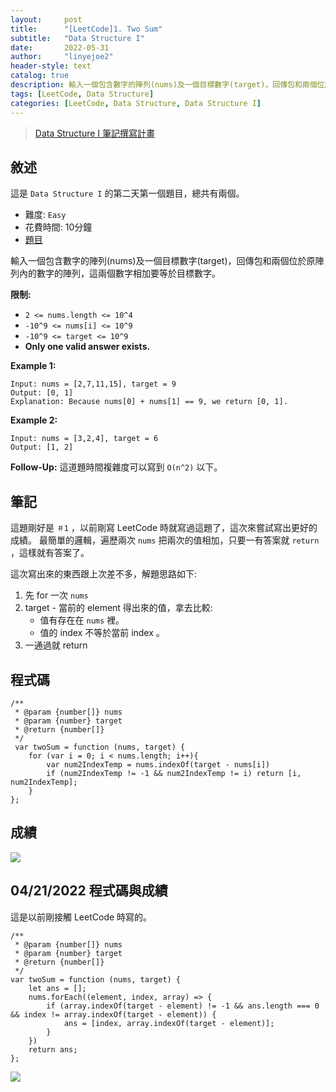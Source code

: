 ```yaml
---
layout:     post
title:      "[LeetCode]1. Two Sum"
subtitle:   "Data Structure I"
date:       2022-05-31
author:     "linyejoe2"
header-style: text
catalog: true
description: 輸入一個包含數字的陣列(nums)及一個目標數字(target)，回傳包和兩個位於原陣列內的數字的陣列，這兩個數字相加要等於目標數字。
tags: [LeetCode, Data Structure]
categories: [LeetCode, Data Structure, Data Structure I]
---
```


>[Data Structure I 筆記撰寫計畫](/2022/05/30/leetcode/Data%20Structure/Data%20Structure%20I/Starting_write_Data_Structure_I_note/)

## 敘述

這是 `Data Structure I` 的第二天第一個題目，總共有兩個。

+ 難度: `Easy`
+ 花費時間: 10分鐘
+ [題目](https://leetcode.com/problems/two-sum/)

輸入一個包含數字的陣列(nums)及一個目標數字(target)，回傳包和兩個位於原陣列內的數字的陣列，這兩個數字相加要等於目標數字。

**限制:**

-  `2 <= nums.length <= 10^4`
-  `-10^9 <= nums[i] <= 10^9`
-  `-10^9 <= target <= 10^9`
-  **Only one valid answer exists.**

**Example 1:**

```=
Input: nums = [2,7,11,15], target = 9
Output: [0, 1]
Explanation: Because nums[0] + nums[1] == 9, we return [0, 1].
```

**Example 2:**

```=
Input: nums = [3,2,4], target = 6
Output: [1, 2]
```

**Follow-Up:** 這道題時間複雜度可以寫到 `O(n^2)` 以下。

## 筆記

這題剛好是 `＃1` ，以前剛寫 LeetCode 時就寫過這題了，這次來嘗試寫出更好的成績。
最簡單的邏輯，遍歷兩次 `nums` 把兩次的值相加，只要一有答案就 `return` ，這樣就有答案了。

這次寫出來的東西跟上次差不多，解題思路如下:
1. 先 for 一次 `nums`
2. target - 當前的 element 得出來的值，拿去比較:
    + 值有存在在 `nums` 裡。
    + 值的 index 不等於當前 index 。
3. 一通過就 return


## 程式碼

```js=
/**
 * @param {number[]} nums
 * @param {number} target
 * @return {number[]}
 */
 var twoSum = function (nums, target) {
    for (var i = 0; i < nums.length; i++){
        var num2IndexTemp = nums.indexOf(target - nums[i])
        if (num2IndexTemp != -1 && num2IndexTemp != i) return [i, num2IndexTemp];
    }
};
```

## 成績

![](https://i.imgur.com/NuAKKtz.png)

## 04/21/2022 程式碼與成績

這是以前剛接觸 LeetCode 時寫的。

```js=
/**
 * @param {number[]} nums
 * @param {number} target
 * @return {number[]}
 */
var twoSum = function (nums, target) {
    let ans = [];
    nums.forEach((element, index, array) => {
        if (array.indexOf(target - element) != -1 && ans.length === 0 && index != array.indexOf(target - element)) {
            ans = [index, array.indexOf(target - element)];
        }
    })
    return ans;
};
```

![](https://i.imgur.com/Iiv42MO.png)

<!-- ##### 參考資料 -->
